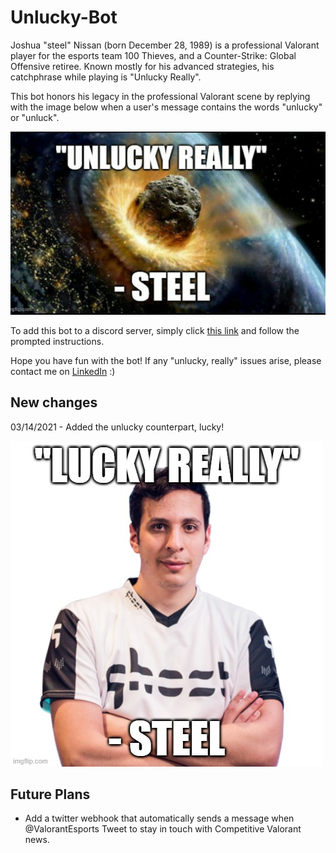 # Unlucky-Bot

Joshua "steel" Nissan (born December 28, 1989) is a professional Valorant player for the esports team 100 Thieves, and a Counter-Strike: Global Offensive retiree. Known mostly for his advanced strategies, his catchphrase while playing is "Unlucky Really".

This bot honors his legacy in the professional Valorant scene by replying with the image below when a user's message contains the words "unlucky" or "unluck".

![Image](https://github.com/quinnha/Unlucky-Bot/blob/main/unlucky_steel.jpg) 

To add this bot to a discord server, simply click [this link](https://discord.com/oauth2/authorize?client_id=819583380491599932&permissions=0&scope=bot) and follow the prompted instructions.


Hope you have fun with the bot!
If any "unlucky, really" issues arise, please contact me on [LinkedIn](https://www.linkedin.com/in/quinn-ha/) :)

## New changes
03/14/2021 - Added the unlucky counterpart, lucky!

![Image](https://github.com/quinnha/Unlucky-Bot/blob/main/lucky_steel.jpg)

## Future Plans
- Add a twitter webhook that automatically sends a message when @ValorantEsports Tweet to stay in touch with Competitive Valorant news.
